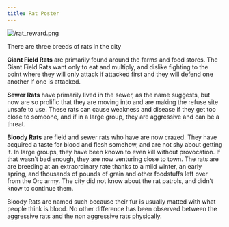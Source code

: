 ```yaml
---
title: Rat Poster
---
```


![/rat_reward.png](/rat_reward.png "{width='10'}" )

There are three breeds of rats in the city

**Giant Field Rats** are primarily found around the farms and food stores. The Giant Field Rats want only to eat and multiply, and dislike fighting to the point where they will only attack if attacked first and they will defend one another if one is attacked.

**Sewer Rats** have primarily lived in the sewer, as the name suggests, but now are so prolific that they are moving into and are making the refuse site unsafe to use. These rats can cause weakness and disease if they get too close to someone, and if in a large group, they are aggressive and can be a threat.

**Bloody Rats** are field and sewer rats who have are now crazed. They have acquired a taste for blood and flesh somehow, and are not shy about getting it. In large groups, they have been known to even kill without provocation. If that wasn’t bad enough, they are now venturing close to town. The rats are are breeding at an extraordinary rate thanks to a mild winter, an early spring, and thousands of pounds of grain and other foodstuffs left over from the Orc army. The city did not know about the rat patrols, and didn’t know to continue them.

Bloody Rats are named such because their fur is usually matted with what people think is blood. No other difference has been observed between the aggressive rats and the non aggressive rats physically.